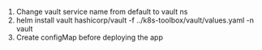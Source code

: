 1. Change vault service name from default to vault ns
2. helm install vault hashicorp/vault -f ../k8s-toolbox/vault/values.yaml -n vault
3. Create configMap before deploying the app
